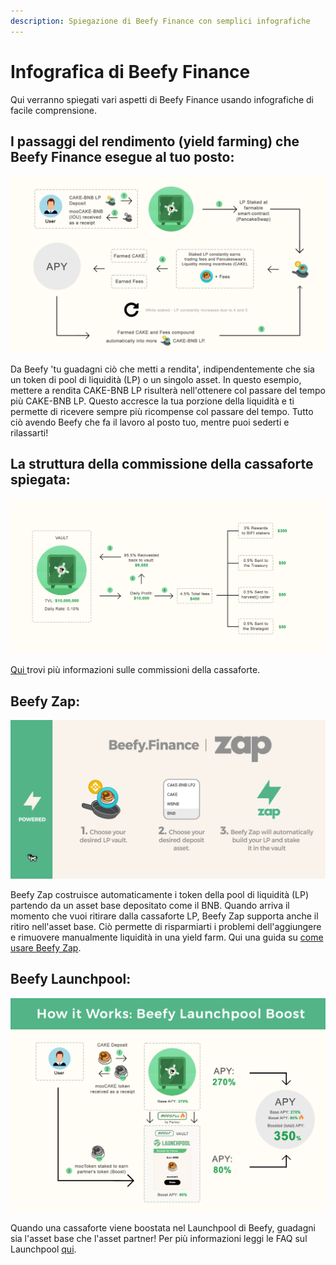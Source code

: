 ```yaml
---
description: Spiegazione di Beefy Finance con semplici infografiche
---
```


# Infografica di Beefy Finance



Qui verranno spiegati vari aspetti di Beefy Finance usando infografiche di facile comprensione.

## I passaggi del rendimento (yield farming) che Beefy Finance esegue al tuo posto:

![](../.gitbook/assets/beefy-info-yield-optimizing-process.png)

Da Beefy 'tu guadagni ciò che metti a rendita', indipendentemente che sia un token di pool di liquidità (LP) o un singolo asset. In questo esempio, mettere a rendita CAKE-BNB LP risulterà nell'ottenere col passare del tempo più CAKE-BNB LP. Questo accresce la tua porzione della liquidità e ti permette di ricevere sempre più ricompense col passare del tempo. Tutto ciò avendo Beefy che fa il lavoro al posto tuo, mentre puoi sederti e rilassarti!

## La struttura della commissione della cassaforte spiegata:

!["Ciò che vedi è ciò che ottieni": le commissioni sono già messe in contro nell'APY mostrato!](../.gitbook/assets/beefy-info-fees.png)

[Qui ](../ecosystem/products/vaults.md#what-is-the-vault-fee-structure)trovi più informazioni sulle commissioni della cassaforte.

## Beefy Zap:

![](../.gitbook/assets/beefy-info-zap.png)

Beefy Zap costruisce automaticamente i token della pool di liquidità (LP) partendo da un asset base depositato come il BNB. Quando arriva il momento che vuoi ritirare dalla cassaforte LP, Beefy Zap supporta anche il ritiro nell'asset base. Ciò permette di risparmiarti i problemi dell'aggiungere e rimuovere manualmente liquidità in una yield farm. Qui una guida su [come usare Beefy Zap](how-to-guides/how-to-beefy-zap.md).

## Beefy Launchpool:

![](../.gitbook/assets/beefy-info-boost.png)

Quando una cassaforte viene boostata nel Launchpool di Beefy, guadagni sia l'asset base che l'asset partner! Per più informazioni leggi le FAQ sul Launchpool [qui](../ecosystem/products/launchpool.md).
